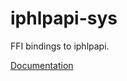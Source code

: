 # iphlpapi-sys #
FFI bindings to iphlpapi.

[Documentation](https://retep998.github.io/doc/iphlpapi-sys/)
